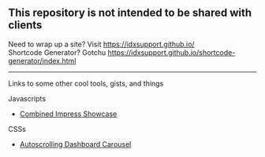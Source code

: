 ## This repository is not intended to be shared with clients

Need to wrap up a site? Visit https://idxsupport.github.io/  
Shortcode Generator? Gotchu https://idxsupport.github.io/shortcode-generator/index.html  

---

Links to some other cool tools, gists, and things  

Javascripts
* [Combined Impress Showcase ](https://gist.github.com/mikikiv/54bc6ad5a30e4449054169d4945eed53)

CSSs
* [Autoscrolling Dashboard Carousel ](https://gist.github.com/mikikiv/0efa3f483994bde9574d6ec54f36669e)
